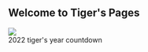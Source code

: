 ## Welcome to Tiger's Pages

![](https://mail.mbc.edu.mo/ckeditorimages/worknote_230_2_tiger.jpg)   
2022  tiger's year countdown   
![<img style="width:200px;">](https://gifimage.net/wp-content/uploads/2017/07/countdown-gif-5.gif)
